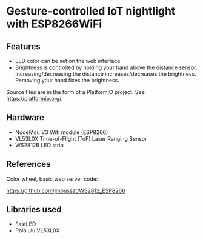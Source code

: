 # Gesture-controlled IoT nightlight with ESP8266WiFi

## Features

* LED color can be set on the web interface
* Brightness is controlled by holding your hand above the distance sensor. Increasing/decreasing
the distance increases/decreases the brightness. Removing your hand fixes the brightness.

Source files are in the form of a PlatformIO project. See https://platformio.org/.

## Hardware

* NodeMcu V3 Wifi module (ESP8266)
* VL53L0X Time-of-Flight (ToF) Laser Ranging Sensor
* WS2812B LED strip

## References

Color wheel, basic web server code:

https://github.com/jmbussat/WS2812_ESP8266

## Libraries used

* FastLED
* Pololulu VL53L0X
